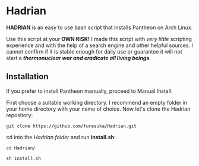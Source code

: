 # Hadrian
**HADRIAN** is an easy to use bash script that installs Pantheon on Arch Linux.

Use this script at your **OWN RISK!** I made this script with *very little* scripting experience and with the help of a search engine and other helpful sources. I cannot confirm if it is stable enough for daily use or guarantee it will not start a ***thermonuclear war and eradicate all living beings***.

## Installation
If you prefer to install Pantheon manually, proceed to Manual Install.

First choose a suitable working directory. I recommend an empty folder in your home directory with your name of choice.
Now let's clone the Hadrian repository:

`git clone https://github.com/furesuka/Hadrian.git`

cd into the *Hadrian folder* and run **install.sh**:

`cd Hadrian/`


`sh install.sh`
